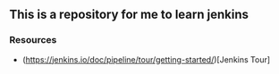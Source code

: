 ## This is a repository for me to learn jenkins


### Resources

* (https://jenkins.io/doc/pipeline/tour/getting-started/)[Jenkins Tour]
